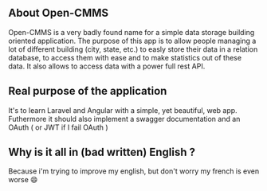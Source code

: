 ## About Open-CMMS

Open-CMMS is a very badly found name for a simple data storage building oriented application. 
The purpose of this app is to allow people managing a lot of different building (city, state, etc.) to easly store their data in a relation database, to access them with ease and to make statistics out of these data. It also allows to access data with a power full rest API.

## Real purpose of the application

It's to learn Laravel and Angular with a simple, yet beautiful, web app. Futhermore it should also implement a swagger documentation and an OAuth ( or JWT if I fail OAuth )

## Why is it all in (bad written) English ?

Because i'm trying to improve my english, but don't worry my french is even worse :smile:
